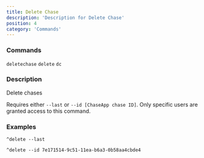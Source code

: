 ```yaml
---
title: Delete Chase
description: 'Description for Delete Chase'
position: 4
category: 'Commands'
---
```


### Commands

<alert type="info">`deletechase`  `delete`  `dc`</alert>

### Description

Delete chases

Requires either `--last` or `--id [ChaseApp chase ID]`. <alert type="warning">Only specific users
are granted access to this command.</alert>

### Examples

```
^delete --last
```
```
^delete --id 7e171514-9c51-11ea-b6a3-0b58aa4cbde4
```

